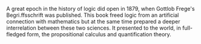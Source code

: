 


A great epoch in the history of logic did open in 1879, when Gottlob Frege's
Begri.ffsschrift was published. This book freed logic from an artificial connection with
mathematics but at the same time prepared a deeper interrelation between these two
sciences. It presented to the world, in full-fledged form, the propositional calculus
and quantification theory.


